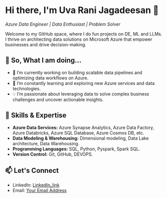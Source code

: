 # Hi there, I'm Uva Rani Jagadeesan 👋
*Azure Data Engineer | Data Enthusiast | Problem Solver*

Welcome to my GitHub space, where I do fun projects on DE, ML and LLMs. I thrive on architecting data solutions on Microsoft Azure that empower businesses and drive decision-making.

## 🚀 So, What I am doing...
- 🔭 I’m currently working on building scalable data pipelines and optimizing data workflows on Azure.
- 🌱 I’m constantly learning and exploring new Azure services and data technologies.
- 💡 I’m passionate about leveraging data to solve complex business challenges and uncover actionable insights.

## 💼 Skills & Expertise
- **Azure Data Services:** Azure Synapse Analytics, Azure Data Factory, Azure Databricks, Azure SQL Database, Azure Cosmos DB, etc.
- **Data Modeling & Warehousing:** Dimensional modeling, Data Lake architecture, Data Warehousing.
- **Programming Languages:** SQL, Python, Pyspark, Spark SQL.
- **Version Control:** Git, GitHub, DEVOPS.


## 📫 Let's Connect
- LinkedIn: [LinkedIn_link](https://www.linkedin.com/in/uva-rani-jagadeesan-b8b381a2/)
- Email: [Your Email Address](mailto:uvaranij.22@gmail.com)



